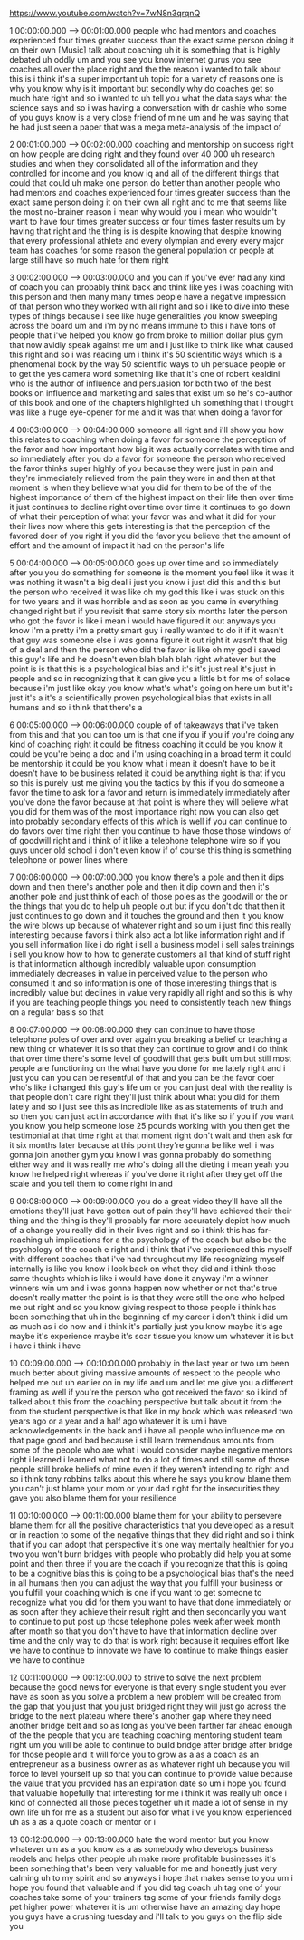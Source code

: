 https://www.youtube.com/watch?v=7wN8n3qrqnQ

1 00:00:00.000 --\> 00:01:00.000 people who had mentors and coaches
experienced four times greater success than the exact same person doing
it on their own \[Music\] talk about coaching uh it is something that is
highly debated uh oddly um and you see you know internet gurus you see
coaches all over the place right and the the reason i wanted to talk
about this is i think it's a super important uh topic for a variety of
reasons one is why you know why is it important but secondly why do
coaches get so much hate right and so i wanted to uh tell you what the
data says what the science says and so i was having a conversation with
dr cashie who some of you guys know is a very close friend of mine um
and he was saying that he had just seen a paper that was a mega
meta-analysis of the impact of

2 00:01:00.000 --\> 00:02:00.000 coaching and mentorship on success
right on how people are doing right and they found over 40 000 uh
research studies and when they consolidated all of the information and
they controlled for income and you know iq and all of the different
things that could that could uh make one person do better than another
people who had mentors and coaches experienced four times greater
success than the exact same person doing it on their own all right and
to me that seems like the most no-brainer reason i mean why would you i
mean who wouldn't want to have four times greater success or four times
faster results um by having that right and the thing is is despite
knowing that despite knowing that every professional athlete and every
olympian and every every major team has coaches for some reason the
general population or people at large still have so much hate for them
right

3 00:02:00.000 --\> 00:03:00.000 and you can if you've ever had any kind
of coach you can probably think back and think like yes i was coaching
with this person and then many many times people have a negative
impression of that person who they worked with all right and so i like
to dive into these types of things because i see like huge generalities
you know sweeping across the board um and i'm by no means immune to this
i have tons of people that i've helped you know go from broke to million
dollar plus gym that now avidly speak against me um and i just like to
think like what caused this right and so i was reading um i think it's
50 scientific ways which is a phenomenal book by the way 50 scientific
ways to uh persuade people or to get the yes camera word something like
that it's one of robert kealdini who is the author of influence and
persuasion for both two of the best books on influence and marketing and
sales that exist um so he's co-author of this book and one of the
chapters highlighted uh something that i thought was like a huge
eye-opener for me and it was that when doing a favor for

4 00:03:00.000 --\> 00:04:00.000 someone all right and i'll show you how
this relates to coaching when doing a favor for someone the perception
of the favor and how important how big it was actually correlates with
time and so immediately after you do a favor for someone the person who
received the favor thinks super highly of you because they were just in
pain and they're immediately relieved from the pain they were in and
then at that moment is when they believe what you did for them to be of
the of the highest importance of them of the highest impact on their
life then over time it just continues to decline right over time over
time it continues to go down of what their perception of what your favor
was and what it did for your their lives now where this gets interesting
is that the perception of the favored doer of you right if you did the
favor you believe that the amount of effort and the amount of impact it
had on the person's life

5 00:04:00.000 --\> 00:05:00.000 goes up over time and so immediately
after you you do something for someone is the moment you feel like it
was it was nothing it wasn't a big deal i just you know i just did this
and this but the person who received it was like oh my god this like i
was stuck on this for two years and it was horrible and as soon as you
came in everything changed right but if you revisit that same story six
months later the person who got the favor is like i mean i would have
figured it out anyways you know i'm a pretty i'm a pretty smart guy i
really wanted to do it if it wasn't that guy was someone else i was
gonna figure it out right it wasn't that big of a deal and then the
person who did the favor is like oh my god i saved this guy's life and
he doesn't even blah blah blah right whatever but the point is is that
this is a psychological bias and it's it's just real it's just in people
and so in recognizing that it can give you a little bit for me of solace
because i'm just like okay you know what's what's going on here um but
it's just it's a it's a scientifically proven psychological bias that
exists in all humans and so i think that there's a

6 00:05:00.000 --\> 00:06:00.000 couple of of takeaways that i've taken
from this and that you can too um is that one if you if you if you're
doing any kind of coaching right it could be fitness coaching it could
be you know it could be you're being a doc and i'm using coaching in a
broad term it could be mentorship it could be you know what i mean it
doesn't have to be it doesn't have to be business related it could be
anything right is that if you so this is purely just me giving you the
tactics by this if you do someone a favor the time to ask for a favor
and return is immediately immediately after you've done the favor
because at that point is where they will believe what you did for them
was of the most importance right now you can also get into probably
secondary effects of this which is well if you can continue to do favors
over time right then you continue to have those those windows of of
goodwill right and i think of it like a telephone telephone wire so if
you guys under old school i don't even know if of course this thing is
something telephone or power lines where

7 00:06:00.000 --\> 00:07:00.000 you know there's a pole and then it
dips down and then there's another pole and then it dip down and then
it's another pole and just think of each of those poles as the goodwill
or the or the things that you do to help uh people out but if you don't
do that then it just continues to go down and it touches the ground and
then it you know the wire blows up because of whatever right and so um i
just find this really interesting because favors i think also act a lot
like information right and if you sell information like i do right i
sell a business model i sell sales trainings i sell you know how to how
to generate customers all that kind of stuff right is that information
although incredibly valuable upon consumption immediately decreases in
value in perceived value to the person who consumed it and so
information is one of those interesting things that is incredibly value
but declines in value very rapidly all right and so this is why if you
are teaching people things you need to consistently teach new things on
a regular basis so that

8 00:07:00.000 --\> 00:08:00.000 they can continue to have those
telephone poles of over and over again you breaking a belief or teaching
a new thing or whatever it is so that they can continue to grow and i do
think that over time there's some level of goodwill that gets built um
but still most people are functioning on the what have you done for me
lately right and i just you can you can be resentful of that and you can
be the favor doer who's like i changed this guy's life um or you can
just deal with the reality is that people don't care right they'll just
think about what you did for them lately and so i just see this as
incredible like as as statements of truth and so then you can just act
in accordance with that it's like so if you if you want you know you
help someone lose 25 pounds working with you then get the testimonial at
that time right at that moment right don't wait and then ask for it six
months later because at this point they're gonna be like well i was
gonna join another gym you know i was gonna probably do something either
way and it was really me who's doing all the dieting i mean yeah you
know he helped right whereas if you've done it right after they get off
the scale and you tell them to come right in and

9 00:08:00.000 --\> 00:09:00.000 you do a great video they'll have all
the emotions they'll just have gotten out of pain they'll have achieved
their their thing and the thing is they'll probably far more accurately
depict how much of a change you really did in their lives right and so i
think this has far-reaching uh implications for a the psychology of the
coach but also be the psychology of the coach e right and i think that
i've experienced this myself with different coaches that i've had
throughout my life recognizing myself internally is like you know i look
back on what they did and i think those same thoughts which is like i
would have done it anyway i'm a winner winners win um and i was gonna
happen now whether or not that's true doesn't really matter the point is
is that they were still the one who helped me out right and so you know
giving respect to those people i think has been something that uh in the
beginning of my career i don't think i did um as much as i do now and i
think it's partially just you know maybe it's age maybe it's experience
maybe it's scar tissue you know um whatever it is but i have i think i
have

10 00:09:00.000 --\> 00:10:00.000 probably in the last year or two um
been much better about giving massive amounts of respect to the people
who helped me out uh earlier on in my life and um and let me give you a
different framing as well if you're the person who got received the
favor so i kind of talked about this from the coaching perspective but
talk about it from the from the student perspective is that like in my
book which was released two years ago or a year and a half ago whatever
it is um i have acknowledgements in the back and i have all people who
influence me on that page good and bad because i still learn tremendous
amounts from some of the people who are what i would consider maybe
negative mentors right i learned i learned what not to do a lot of times
and still some of those people still broke beliefs of mine even if they
weren't intending to right and so i think tony robbins talks about this
where he says you know blame them you can't just blame your mom or your
dad right for the insecurities they gave you also blame them for your
resilience

11 00:10:00.000 --\> 00:11:00.000 blame them for your ability to
persevere blame them for all the positive characteristics that you
developed as a result or in reaction to some of the negative things that
they did right and so i think that if you can adopt that perspective
it's one way mentally healthier for you two you won't burn bridges with
people who probably did help you at some point and then three if you are
the coach if you recognize that this is going to be a cognitive bias
this is going to be a psychological bias that's the need in all humans
then you can adjust the way that you fulfill your business or you
fulfill your coaching which is one if you want to get someone to
recognize what you did for them you want to have that done immediately
or as soon after they achieve their result right and then secondarily
you want to continue to put post up those telephone poles week after
week month after month so that you don't have to have that information
decline over time and the only way to do that is work right because it
requires effort like we have to continue to innovate we have to continue
to make things easier we have to continue

12 00:11:00.000 --\> 00:12:00.000 to strive to solve the next problem
because the good news for everyone is that every single student you ever
have as soon as you solve a problem a new problem will be created from
the gap that you just that you just bridged right they will just go
across the bridge to the next plateau where there's another gap where
they need another bridge belt and so as long as you've been farther far
ahead enough of the the people that you are teaching coaching mentoring
student team right um you will be able to continue to build bridge after
bridge after bridge for those people and it will force you to grow as a
as a coach as an entrepreneur as a business owner as as whatever right
uh because you will force to level yourself up so that you can continue
to provide value because the value that you provided has an expiration
date so um i hope you found that valuable hopefully that interesting for
me i think it was really uh once i kind of connected all those pieces
together uh it made a lot of sense in my own life uh for me as a student
but also for what i've you know experienced uh as a as a quote coach or
mentor or i

13 00:12:00.000 --\> 00:13:00.000 hate the word mentor but you know
whatever um as a you know as a as somebody who develops business models
and helps other people uh make more profitable businesses it's been
something that's been very valuable for me and honestly just very
calming uh to my spirit and so anyways i hope that makes sense to you um
i hope you found that valuable and if you did tag coach uh tag one of
your coaches take some of your trainers tag some of your friends family
dogs pet higher power whatever it is um otherwise have an amazing day
hope you guys have a crushing tuesday and i'll talk to you guys on the
flip side you
